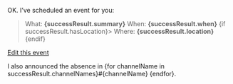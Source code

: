 OK. I’ve scheduled an event for you:

> What: **{successResult.summary}**
> When: **{successResult.when}**
{if successResult.hasLocation}> Where: **{successResult.location}**{endif}

[Edit this event]({successResult.link})

I also announced the absence in {for channelName in successResult.channelNames}#{channelName} {endfor}.